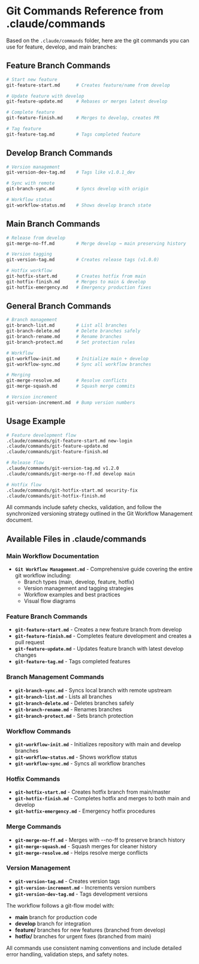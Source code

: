 # Git Commands Reference from .claude/commands

Based on the `.claude/commands` folder, here are the git commands you can use for feature, develop, and main branches:

## Feature Branch Commands

```bash
# Start new feature
git-feature-start.md      # Creates feature/name from develop

# Update feature with develop
git-feature-update.md     # Rebases or merges latest develop

# Complete feature
git-feature-finish.md     # Merges to develop, creates PR

# Tag feature
git-feature-tag.md        # Tags completed feature
```

## Develop Branch Commands

```bash
# Version management
git-version-dev-tag.md    # Tags like v1.0.1_dev

# Sync with remote
git-branch-sync.md        # Syncs develop with origin

# Workflow status
git-workflow-status.md    # Shows develop branch state
```

## Main Branch Commands

```bash
# Release from develop
git-merge-no-ff.md        # Merge develop → main preserving history

# Version tagging
git-version-tag.md        # Creates release tags (v1.0.0)

# Hotfix workflow
git-hotfix-start.md       # Creates hotfix from main
git-hotfix-finish.md      # Merges to main & develop
git-hotfix-emergency.md   # Emergency production fixes
```

## General Branch Commands

```bash
# Branch management
git-branch-list.md        # List all branches
git-branch-delete.md      # Delete branches safely
git-branch-rename.md      # Rename branches
git-branch-protect.md     # Set protection rules

# Workflow
git-workflow-init.md      # Initialize main + develop
git-workflow-sync.md      # Sync all workflow branches

# Merging
git-merge-resolve.md      # Resolve conflicts
git-merge-squash.md       # Squash merge commits

# Version increment
git-version-increment.md  # Bump version numbers
```

## Usage Example

```bash
# Feature development flow
.claude/commands/git-feature-start.md new-login
.claude/commands/git-feature-update.md
.claude/commands/git-feature-finish.md

# Release flow
.claude/commands/git-version-tag.md v1.2.0
.claude/commands/git-merge-no-ff.md develop main

# Hotfix flow
.claude/commands/git-hotfix-start.md security-fix
.claude/commands/git-hotfix-finish.md
```

All commands include safety checks, validation, and follow the synchronized versioning strategy outlined in the Git Workflow Management document.

## Available Files in .claude/commands

### Main Workflow Documentation
- **`Git Workflow Management.md`** - Comprehensive guide covering the entire git workflow including:
  - Branch types (main, develop, feature, hotfix)
  - Version management and tagging strategies
  - Workflow examples and best practices
  - Visual flow diagrams

### Feature Branch Commands
- **`git-feature-start.md`** - Creates a new feature branch from develop
- **`git-feature-finish.md`** - Completes feature development and creates a pull request
- **`git-feature-update.md`** - Updates feature branch with latest develop changes
- **`git-feature-tag.md`** - Tags completed features

### Branch Management Commands
- **`git-branch-sync.md`** - Syncs local branch with remote upstream
- **`git-branch-list.md`** - Lists all branches
- **`git-branch-delete.md`** - Deletes branches safely
- **`git-branch-rename.md`** - Renames branches
- **`git-branch-protect.md`** - Sets branch protection

### Workflow Commands
- **`git-workflow-init.md`** - Initializes repository with main and develop branches
- **`git-workflow-status.md`** - Shows workflow status
- **`git-workflow-sync.md`** - Syncs all workflow branches

### Hotfix Commands
- **`git-hotfix-start.md`** - Creates hotfix branch from main/master
- **`git-hotfix-finish.md`** - Completes hotfix and merges to both main and develop
- **`git-hotfix-emergency.md`** - Emergency hotfix procedures

### Merge Commands
- **`git-merge-no-ff.md`** - Merges with --no-ff to preserve branch history
- **`git-merge-squash.md`** - Squash merges for cleaner history
- **`git-merge-resolve.md`** - Helps resolve merge conflicts

### Version Management
- **`git-version-tag.md`** - Creates version tags
- **`git-version-increment.md`** - Increments version numbers
- **`git-version-dev-tag.md`** - Tags development versions

The workflow follows a git-flow model with:
- **main** branch for production code
- **develop** branch for integration
- **feature/** branches for new features (branched from develop)
- **hotfix/** branches for urgent fixes (branched from main)

All commands use consistent naming conventions and include detailed error handling, validation steps, and safety notes.